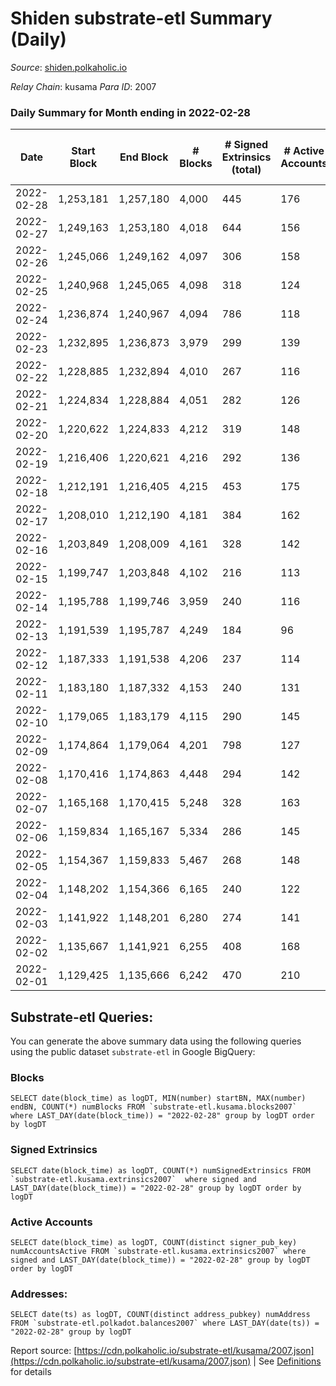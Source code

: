 # Shiden substrate-etl Summary (Daily)

_Source_: [shiden.polkaholic.io](https://shiden.polkaholic.io)

*Relay Chain*: kusama
*Para ID*: 2007



### Daily Summary for Month ending in 2022-02-28


| Date | Start Block | End Block | # Blocks | # Signed Extrinsics (total) | # Active Accounts | # Passive | # New | # Addresses with Balances | # Events | # Transfers | # XCM Transfers In | # XCM Transfers Out |
| ---- | ----------- | --------- | -------- | --------------------------- | ----------------- | --------- | ----- | ------------------------- | -------- | ----------- | ------------------ | ------------------- |
| 2022-02-28 | 1,253,181 | 1,257,180 | 4,000  | 445 | 176 |  |  | 43,459 | 57,439 | 4,775 ($1,508,826.57) |   |   |
| 2022-02-27 | 1,249,163 | 1,253,180 | 4,018  | 644 | 156 |  |  |  | 77,275 | 5,511 ($4,315,862.02) |   |   |
| 2022-02-26 | 1,245,066 | 1,249,162 | 4,097  | 306 | 158 |  |  |  | 51,400 | 4,900 ($767,847.97) |   |   |
| 2022-02-25 | 1,240,968 | 1,245,065 | 4,098  | 318 | 124 |  |  |  | 52,268 | 5,725 ($947,819.97) |   |   |
| 2022-02-24 | 1,236,874 | 1,240,967 | 4,094  | 786 | 118 |  |  |  | 64,435 | 5,267 ($635,618.14) |   |   |
| 2022-02-23 | 1,232,895 | 1,236,873 | 3,979  | 299 | 139 |  |  |  | 49,599 | 4,532 ($867,253.36) |   |   |
| 2022-02-22 | 1,228,885 | 1,232,894 | 4,010  | 267 | 116 |  |  |  | 49,294 | 4,609 ($324,827.79) |   |   |
| 2022-02-21 | 1,224,834 | 1,228,884 | 4,051  | 282 | 126 |  |  |  | 46,009 | 4,456 ($339,055.92) |   |   |
| 2022-02-20 | 1,220,622 | 1,224,833 | 4,212  | 319 | 148 |  |  |  | 58,166 | 4,660 ($188,782.97) |   |   |
| 2022-02-19 | 1,216,406 | 1,220,621 | 4,216  | 292 | 136 |  |  |  | 54,151 | 4,597 ($362,969.58) |   |   |
| 2022-02-18 | 1,212,191 | 1,216,405 | 4,215  | 453 | 175 |  |  |  | 56,766 | 5,067 ($8,440,312.88) |   |   |
| 2022-02-17 | 1,208,010 | 1,212,190 | 4,181  | 384 | 162 |  |  |  | 67,635 | 5,042 ($1,282,145.72) |   |   |
| 2022-02-16 | 1,203,849 | 1,208,009 | 4,161  | 328 | 142 |  |  |  | 38,672 | 4,630 ($3,020,454.32) |   |   |
| 2022-02-15 | 1,199,747 | 1,203,848 | 4,102  | 216 | 113 |  |  |  | 48,007 | 4,536 ($641,710.86) |   |   |
| 2022-02-14 | 1,195,788 | 1,199,746 | 3,959  | 240 | 116 |  |  |  | 41,914 | 4,242 ($160,803.25) |   |   |
| 2022-02-13 | 1,191,539 | 1,195,787 | 4,249  | 184 | 96 |  |  |  | 48,965 | 4,598 ($147,266.57) |   |   |
| 2022-02-12 | 1,187,333 | 1,191,538 | 4,206  | 237 | 114 |  |  |  | 46,228 | 4,526 ($156,097.32) |   |   |
| 2022-02-11 | 1,183,180 | 1,187,332 | 4,153  | 240 | 131 |  |  |  | 53,622 | 5,106 ($469,320.04) |   |   |
| 2022-02-10 | 1,179,065 | 1,183,179 | 4,115  | 290 | 145 |  |  |  | 46,757 | 4,515 ($2,075,523.76) |   |   |
| 2022-02-09 | 1,174,864 | 1,179,064 | 4,201  | 798 | 127 |  |  |  | 38,198 | 5,066 ($245,617.00) |   |   |
| 2022-02-08 | 1,170,416 | 1,174,863 | 4,448  | 294 | 142 |  |  |  | 52,431 | 4,997 ($433,853.95) |   |   |
| 2022-02-07 | 1,165,168 | 1,170,415 | 5,248  | 328 | 163 |  |  |  | 63,091 | 5,967 ($337,082.33) |   |   |
| 2022-02-06 | 1,159,834 | 1,165,167 | 5,334  | 286 | 145 |  |  |  | 59,669 | 5,713 ($302,632.72) |   |   |
| 2022-02-05 | 1,154,367 | 1,159,833 | 5,467  | 268 | 148 |  |  |  | 53,877 | 6,241 ($196,085.21) |   |   |
| 2022-02-04 | 1,148,202 | 1,154,366 | 6,165  | 240 | 122 |  |  |  | 61,063 | 6,518 ($63,553.33) |   |   |
| 2022-02-03 | 1,141,922 | 1,148,201 | 6,280  | 274 | 141 |  |  |  | 60,817 | 6,779 ($255,530.43) |   |   |
| 2022-02-02 | 1,135,667 | 1,141,921 | 6,255  | 408 | 168 |  |  |  | 75,279 | 7,165 ($521,403.26) |   |   |
| 2022-02-01 | 1,129,425 | 1,135,666 | 6,242  | 470 | 210 |  |  |  | 81,297 | 7,168 ($786,390.04) |   |   |

## Substrate-etl Queries:
You can generate the above summary data using the following queries using the public dataset `substrate-etl` in Google BigQuery:


### Blocks
```
SELECT date(block_time) as logDT, MIN(number) startBN, MAX(number) endBN, COUNT(*) numBlocks FROM `substrate-etl.kusama.blocks2007`  where LAST_DAY(date(block_time)) = "2022-02-28" group by logDT order by logDT
```


### Signed Extrinsics
```
SELECT date(block_time) as logDT, COUNT(*) numSignedExtrinsics FROM `substrate-etl.kusama.extrinsics2007`  where signed and LAST_DAY(date(block_time)) = "2022-02-28" group by logDT order by logDT
```


### Active Accounts
```
SELECT date(block_time) as logDT, COUNT(distinct signer_pub_key) numAccountsActive FROM `substrate-etl.kusama.extrinsics2007` where signed and LAST_DAY(date(block_time)) = "2022-02-28" group by logDT order by logDT
```


### Addresses:
```
SELECT date(ts) as logDT, COUNT(distinct address_pubkey) numAddress FROM `substrate-etl.polkadot.balances2007` where LAST_DAY(date(ts)) = "2022-02-28" group by logDT
```



Report source: [https://cdn.polkaholic.io/substrate-etl/kusama/2007.json](https://cdn.polkaholic.io/substrate-etl/kusama/2007.json) | See [Definitions](/DEFINITIONS.md) for details

